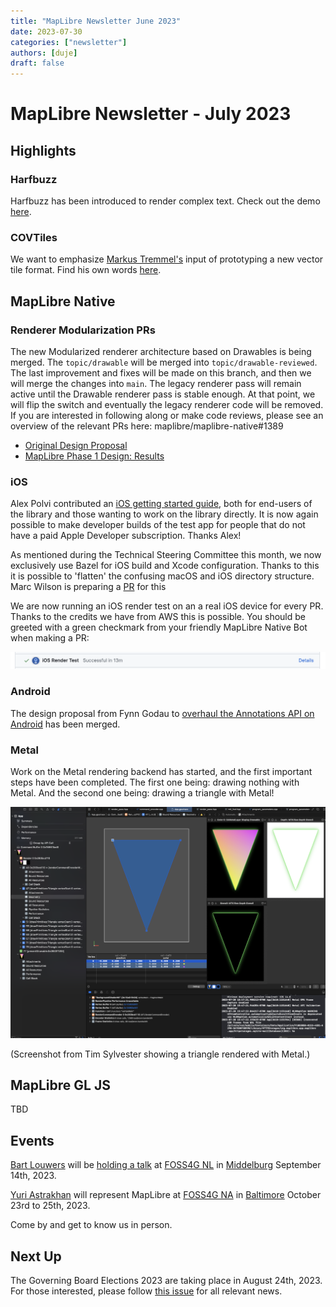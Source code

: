 ```yaml
---
title: "MapLibre Newsletter June 2023"
date: 2023-07-30
categories: ["newsletter"]
authors: [duje]
draft: false
---
```


# MapLibre Newsletter - July 2023

## Highlights

### Harfbuzz

Harfbuzz has been introduced to render complex text. Check out the demo [here](https://github.com/maplibre/maplibre-native/pull/1289).

### COVTiles

We want to emphasize [Markus Tremmel's](https://github.com/mactrem) input of prototyping a new vector tile format. Find his own words [here](https://github.com/mactrem/cov-tiles/discussions/6).

## MapLibre Native

### Renderer Modularization PRs

The new Modularized renderer architecture based on Drawables is being merged. The `topic/drawable` will be merged into `topic/drawable-reviewed`. The last improvement and fixes will be made on this branch, and then we will merge the changes into `main`. The legacy renderer pass will remain active until the Drawable renderer pass is stable enough. At that point, we will flip the switch and eventually the legacy renderer code will be removed. If you are interested in following along or make code reviews, please see an overview of the relevant PRs here: maplibre/maplibre-native#1389

- [Original Design Proposal](https://github.com/maplibre/maplibre-native/blob/main/design-proposals/2022-10-27-rendering-modularization.md)
- [MapLibre Phase 1 Design: Results](https://docs.google.com/document/d/1QtsUgDyD-Rt1McvJFz7HbHvEKli3tRVfxdW7fLDF-g8/edit#heading=h.dwpgby211stb)

### iOS

Alex Polvi contributed an [iOS getting started guide](https://github.com/maplibre/maplibre-native/blob/main/platform/ios/README.md), both for end-users of the library and those wanting to work on the library directly. It is now again possible to make developer builds of the test app for people that do not have a paid Apple Developer subscription. Thanks Alex!

As mentioned during the Technical Steering Committee this month, we now exclusively use Bazel for iOS build and Xcode configuration. Thanks to this it is possible to 'flatten' the confusing macOS and iOS directory structure. Marc Wilson is preparing a [PR](https://github.com/maplibre/maplibre-native/pull/1393) for this

We are now running an iOS render test on an a real iOS device for every PR. Thanks to the credits we have from AWS this is possible. You should be greeted with a green checkmark from your friendly MapLibre Native Bot when making a PR:

<img src="ios-render-test.png">

### Android

The design proposal from Fynn Godau to [overhaul the Annotations API on Android](https://github.com/maplibre/maplibre-native/blob/main/design-proposals/2023-06-17-android-annotations.md) has been merged.


### Metal

Work on the Metal rendering backend has started, and the first important steps have been completed. The first one being: drawing nothing with Metal. And the second one being: drawing a triangle with Metal!

<img src="triangle-metal.png">

(Screenshot from Tim Sylvester showing a triangle rendered with Metal.)

## MapLibre GL JS

TBD

## Events

[Bart Louwers](https://github.com/louwers) will be [holding a talk](https://www.linkedin.com/feed/update/urn:li:ugcPost:7090276373935620096/) at [FOSS4G NL](https://foss4g.nl/) in [Middelburg](https://www.openstreetmap.org/search?query=Middelburg#map=13/51.5053/3.6178) September 14th, 2023.

[Yuri Astrakhan](https://github.com/nyurik) will represent MapLibre at [FOSS4G NA](https://foss4gna.org/) in [Baltimore](https://www.openstreetmap.org/search?query=Baltimore#map=12/39.2847/-76.6205) October 23rd to 25th, 2023.

Come by and get to know us in person.

## Next Up

The Governing Board Elections 2023 are taking place in August 24th, 2023. For those interested, please follow [this issue](https://github.com/maplibre/maplibre/issues/298) for all relevant news.
